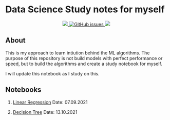 # Data Science Study notes for myself 
<p align = 'center'>
<a href = 'https://www.python.org/downloads/release/python-396/'>
   <img src = 'https://img.shields.io/badge/python-v3.9-blue'>
 </a>

 <a href="https://github.com/orkunaran/data_science_study_notes/issues">
  <img alt="GitHub issues" src="https://img.shields.io/github/issues/orkunaran/data_science_study_notes">
 </a>
 
 <img src = 'https://badges.pufler.dev/visits/orkunaran/data_science_study_notes'>
<p>

## About

This is my approach to learn intiution behind the ML algorithms. The purpose of this repository is not build models with perfect performance or speed, but to build the algorithms and create a study notebook for myself. 

I will update this notebook as I study on this. 

## Notebooks

1. [Linear Regression](https://github.com/orkunaran/ml_algorithms_from_scratch/blob/main/Linear%20Regression.ipynb) Date: 07.09.2021
   
2. [Decision Tree](https://github.com/orkunaran/data_science_study_notes/blob/main/Decision%20Tree%20Study%20Notes.ipynb) Date: 13.10.2021
   

